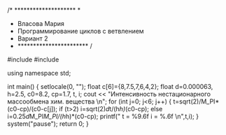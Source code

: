 /* ******************** *
* Власова Мария
* Программирование циклов с ветвлением
* Вариант 2
* *********************** /

#include <iostream>
#include <cmath>

using namespace std;
 
int main() 
{
  setlocale(0, "");
  float c[6]={8,7.5,7,6,4,2};
  float d=0.000063, h=2.5, c0=8.2, cp=1.7, t, i;
  cout << "Интенсивность нестационарного массообмена хим. вещества \n";
  for (int j=0; j<6; j++) 
  {
  	t=sqrt(2)/M_PI*(c0-cp)/(c0-c[j]); 
  	if (t>2)
  	  i=sqrt(2)*d*t/(h*h)*(c0-cp);
  	else
  	  i=0.25*d*M_PI*M_PI/(h*h)*(c0-cp);
  	printf(" t = %9.6f   i = %.6f \n",t,i); 
  }
  system("pause"); 
  return 0;
}
